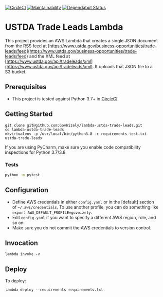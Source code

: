 [![CircleCI](https://circleci.com/gh/GovWizely/lambda-ustda-trade-leads/tree/master.svg?style=svg)](https://circleci.com/gh/GovWizely/lambda-ustda-trade-leads/tree/master)
[![Maintainability](https://api.codeclimate.com/v1/badges/ff48a72fe4236deb0c6f/maintainability)](https://codeclimate.com/github/GovWizely/lambda-ustda-trade-leads/maintainability)
[![Dependabot Status](https://api.dependabot.com/badges/status?host=github&repo=GovWizely/lambda-ustda-trade-leads)](https://dependabot.com)

# USTDA Trade Leads Lambda

This project provides an AWS Lambda that creates a single JSON document from the RSS feed 
at [https://www.ustda.gov/business-opportunities/trade-leads/feed](https://www.ustda.gov/business-opportunities/trade-leads/feed) and the XML feed at
[https://www.ustda.gov/api/tradeleads/xml](https://www.ustda.gov/api/tradeleads/xml).
It uploads that JSON file to a S3 bucket.

## Prerequisites

- This project is tested against Python 3.7+ in [CircleCI](https://app.circleci.com/github/GovWizely/lambda-ustda-trade-leads/pipelines).

## Getting Started

	git clone git@github.com:GovWizely/lambda-ustda-trade-leads.git
	cd lambda-ustda-trade-leads
	mkvirtualenv -p /usr/local/bin/python3.8 -r requirements-test.txt ustda-trade-leads

If you are using PyCharm, make sure you enable code compatibility inspections for Python 3.7/3.8.

### Tests

```bash
python -m pytest
```

## Configuration

* Define AWS credentials in either `config.yaml` or in the [default] section of `~/.aws/credentials`. To use another profile, you can do something like `export AWS_DEFAULT_PROFILE=govwizely`.
* Edit `config.yaml` if you want to specify a different AWS region, role, and so on.
* Make sure you do not commit the AWS credentials to version control.

## Invocation

	lambda invoke -v
 
## Deploy
    
To deploy:

	lambda deploy --requirements requirements.txt
